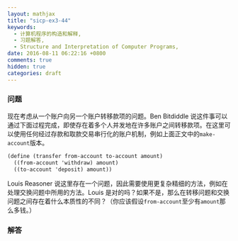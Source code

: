 ```yaml
---
layout: mathjax
title: "sicp-ex3-44"
keywords:
  - 计算机程序的构造和解释,
  - 习题解答,
  - Structure and Interpretation of Computer Programs,
date: 2016-08-11 06:22:16 +0800
comments: true
hidden: true
categories: draft
---
```


### 问题

现在考虑从一个账户向另一个账户转移款项的问题。Ben Bitdiddle 说这件事可以通过下面过程完成，即使存在着多个人并发地在许多账户之间转移款项。在这里可以使用任何经过存款和取款交易串行化的账户机制，例如上面正文中的`make-account`版本。

``` scheme
(define (transfer from-account to-account amount)
  ((from-account 'withdraw) amount)
  ((to-account 'deposit) amount))
```

Louis Reasoner 说这里存在一个问题，因此需要使用更复杂精细的方法，例如在处理交换问题中所用的方法。Louis 是对的吗？如果不是，那么在转移问题和交换问题之间存在着什么本质性的不同？（你应该假设`from-account`至少有`amount`那么多钱。）

### 解答
